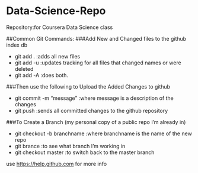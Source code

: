 Data-Science-Repo
=================

Repository:for Coursera Data Science class

##Common Git Commands:
###Add New and Changed files to the github index db
* git add .    :adds all new files
* git add -u  :updates tracking for all files that changed names or were deleted
* git add -A  :does both.


###Then use the following to Upload the Added Changes to github
* git commit -m “message”  :where message is a description of the changes
* git push :sends all committed changes to the github repository


###To Create a Branch (my personal copy of a public repo I’m already in)
* git checkout -b branchname  :where branchname is the name of the new repo
* git brance  :to see what branch I’m working in
* git checkout master  :to switch back to the master branch




use https://help.github.com for more info
